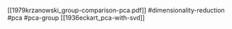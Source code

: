 [[1979krzanowski_group-comparison-pca.pdf]]
#dimensionality-reduction #pca #pca-group 
[[1936eckart_pca-with-svd]]

